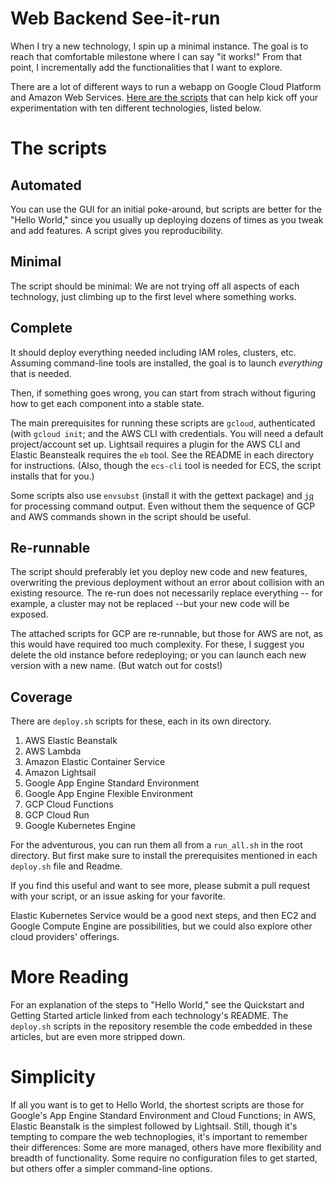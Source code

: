 # Web Backend See-it-run
When I try a new technology, I spin up a minimal instance. The goal is to reach that comfortable milestone where I can say "it works!" From that point, I incrementally add the functionalities that I want to explore.

There are a lot of different ways to run a webapp on Google Cloud Platform and Amazon Web Services. [Here are the scripts](https://github.com/doitintl/web_backends_hellos) that can help kick off your experimentation with ten different technologies, listed below.

# The scripts 

## Automated

You can use the GUI for an initial poke-around, but scripts are better for the "Hello World," since you usually up deploying dozens of times as you tweak and add features. A script gives you reproducibility.

## Minimal

The script should be minimal: We are not trying off all aspects of each technology, just climbing up to the first level where something works.

## Complete

It should deploy everything needed including IAM roles, clusters, etc. Assuming command-line tools are installed, the goal is to launch *everything* that is needed.

Then, if something goes wrong, you can start from strach without figuring how to get each component into a stable state. 

The main prerequisites for running these scripts are `gcloud`, authenticated (with `gcloud init`; and the AWS CLI with credentials. You will need a default project/account set up. Lightsail requires a plugin for the AWS CLI and Elastic Beanstealk requires the `eb` tool. See the README in each directory for instructions. (Also, though the `ecs-cli` tool is needed for ECS, the script installs that for you.)

Some scripts also use `envsubst` (install it with the gettext package) and [`jq`](https://stedolan.github.io/jq/download/) for processing command output. Even without them the sequence of GCP and AWS commands shown in the script should be useful.

## Re-runnable

The script should preferably let you deploy new code and new features, overwriting the previous deployment without an error about collision with an existing resource. The re-run does not necessarily replace everything -- for example, a cluster may not be replaced --but your new code will be exposed.

The attached scripts for GCP are re-runnable, but those for AWS are not, as this would have required too much complexity. For these, I suggest you delete the old instance before redeploying; or you can launch each new version with a new name. (But watch out for costs!) 

## Coverage 
There are `deploy.sh` scripts for these, each in its own directory.
1. AWS Elastic Beanstalk
2. AWS Lambda
3. Amazon Elastic Container Service
4. Amazon Lightsail
5. Google App Engine Standard Environment
6. Google App Engine Flexible Environment
7. GCP Cloud Functions
8. GCP Cloud Run
9. Google Kubernetes Engine

For the adventurous, you can run them all from a   `run_all.sh` in the root  directory. But first make sure to install the prerequisites mentioned in each `deploy.sh` file and Readme.

If you find this useful and want to see more, please submit a pull request with your script, or an issue asking for your favorite. 

Elastic Kubernetes Service would be a good next steps, and then  EC2 and Google Compute Engine are possibilities, but we could also explore other cloud providers' offerings.

# More Reading
For an explanation of the steps to "Hello World," see the Quickstart and Getting Started article linked from each technology's README. The `deploy.sh` scripts in the repository resemble the code embedded in these articles, but are even more stripped down.

# Simplicity
If all you want is to get to Hello World,  the shortest scripts are those for Google's App Engine Standard Environment and Cloud Functions; in AWS,  Elastic Beanstalk is the simplest followed by Lightsail.  Still, though it's tempting to compare the web technoplogies, it's  important to remember their differences:  Some are more managed, others have more flexibility and breadth of functionality. Some require no configuration files to get started, but others offer a simpler command-line options.


